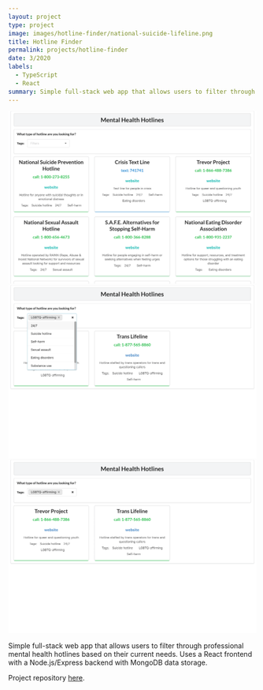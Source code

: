 ```yaml
---
layout: project
type: project
image: images/hotline-finder/national-suicide-lifeline.png
title: Hotline Finder
permalink: projects/hotline-finder
date: 3/2020
labels:
  - TypeScript
  - React
summary: Simple full-stack web app that allows users to filter through professional mental health hotlines based on their current needs.
---
```

<img class="ui rounded image " src="../images/hotline-finder/home.png">
<br>
<img class="ui rounded image " src="../images/hotline-finder/lgbtq-selected.png">
<br>
<img class="ui rounded image " src="../images/hotline-finder/lgbtq-selection.png">

Simple full-stack web app that allows users to filter through professional mental health hotlines based on their current needs. Uses a React frontend with a Node.js/Express backend with MongoDB data storage. 

<i class="large github icon "></i>Project repository <a href="https://github.com/will-hodge/hotline-finder">here</a>.
